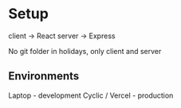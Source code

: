 # Setup

client -> React
server -> Express

No git folder in holidays, only client and server

## Environments

Laptop - development
Cyclic / Vercel - production
